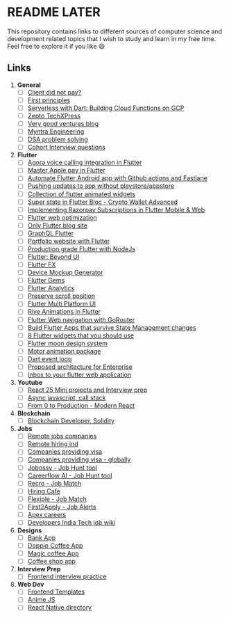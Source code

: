 # README LATER

This repository contains links to different sources of computer science and development related topics that I wish to study and learn in my free time. Feel free to explore it if you like 😄

## Links

1) **General**
   - [ ] [Client did not pay?](https://github.com/kleampa/not-paid)
   - [ ] [First principles](https://arpitbhayani.me/first)
   - [ ] [Serverless with Dart: Building Cloud Functions on GCP](https://dinkomarinac.dev/going-serverless-with-dart-building-cloud-functions-on-gcp)
   - [ ] [Zepto TechXPress](https://blog.zeptonow.com/)
   - [ ] [Very good ventures blog](https://verygood.ventures/blog)
   - [ ] [Myntra Engineering](https://medium.com/myntra-engineering)
   - [ ] [DSA problem solving](https://docs.google.com/document/u/0/d/1rR3R6J55ha_aWRDO44O_QYsqxoKgDfs2S68A_93Vxy4/mobilebasic)
   - [ ] [Cohort Interview questions](https://even-vibraphone-a5a.notion.site/Interview-Ready-Questions-For-Cohort-16485a1d0bee80d1a1def4d05cfeed7d)

2) **Flutter**
   - [ ] [Agora voice calling integration in Flutter](https://blog.stackademic.com/agora-voice-calling-with-flutter-easiest-method-step-by-step-guide-2c2e9b8c8c6d)
   - [ ] [Master Apple pay in Flutter](https://www.hungrimind.com/articles/flutter-apple-pay)
   - [ ] [Automate Flutter Android app with Github actions and Fastlane](https://canopas.com/automate-flutter-android-app-deployment-with-git-hub-actions-and-fastlane)
   - [ ] [Pushing updates to app without playstore/appstore](https://docs.shorebird.dev/)
   - [ ] [Collection of flutter animated widgets](https://www.flutterfx.com/docs)
   - [ ] [Super state in Flutter Bloc - Crypto Wallet Advanced](https://www.youtube.com/watch?v=xfWXexcMhtY)
   - [ ] [Implementing Razorpay Subscriptions in Flutter Mobile & Web](https://ashutoshagarwal2014.medium.com/implementing-razorpay-subscriptions-in-flutter-9aebae3b36bd)
   - [ ] [Flutter web optimization](https://medium.com/flutter/best-practices-for-optimizing-flutter-web-loading-speed-7cc0df14ce5c)
   - [ ] [Only Flutter blog site](https://onlyflutter.com)
   - [ ] [GraphQL Flutter](https://www.youtube.com/watch?v=uASm5LiWCSk&t=502s)
   - [ ] [Portfolio website with Flutter](https://medium.com/@dmilicic/writing-a-personal-website-in-flutter-web-238cb7e69086)
   - [ ] [Production grade Flutter with NodeJs](https://github.com/mentoc3000/gutlogic)
   - [ ] [Flutter: Beyond UI](https://www.reddit.com/r/FlutterDev/comments/1bk3p4p/if_youre_tired_of_building_ui_in_flutter/)
   - [ ] [Flutter FX](https://www.flutterfx.com/docs)
   - [ ] [Device Mockup Generator](https://mockuphone.com/)
   - [ ] [Flutter Gems](fluttergems.dev)
   - [ ] [Flutter Analytics](https://codewithandrea.com/articles/flutter-app-analytics/)
   - [ ] [Preserve scroll position](https://medium.com/@varsha.vikshith.tech/preserve-scroll-position-like-a-pro-flutter-dfe5355459e5)
   - [ ] [Flutter Multi Platform UI](https://medium.com/miles-megabytes/one-codebase-every-screen-how-scapia-built-a-multi-platform-flutter-app-6bf75a3cbbde)
   - [ ] [Rive Animations in Flutter](https://medium.com/miles-megabytes/bringing-apps-to-life-how-we-use-flutter-and-rive-at-scapia-to-build-engaging-experiences-ee6edd03d2fd)
   - [ ] [Flutter Web navigation with GoRouter](https://gigawave.io/blogs/flutter-web-navigation-gorouter-getx)
   - [ ] [Build Flutter Apps that survive State Management changes](https://medium.com/@dr.e.rashidi/how-to-build-flutter-apps-that-survive-state-management-changes-a53f3c5163a1)
   - [ ] [8 Flutter widgets that you should use](https://dcm.dev/blog/2025/10/30/eight-flutter-widgets-not-using-but-should-be/)
   - [ ] [Flutter moon design system](https://flutter.moon.io/)
   - [ ] [Motor animation package](https://pub.dev/packages/motor)
   - [ ] [Dart event loop](https://medium.com/@shivanuj13/darts-magic-show-unveiling-the-event-loop-part-1-of-7-ec375080f4a5)
   - [ ] [Proposed architecture for Enterprise](https://medium.com/@darasat/proposed-architecture-for-enterprise-application-development-and-deployment-4ec6417523bc)
   - [ ] [Inbox to your flutter web application](https://pub.dev/packages/flutter_novu)
  
3) **Youtube**
   - [ ] [React 25 Mini projects and Interview prep](https://www.youtube.com/watch?v=l3A9OcUd_Us)
   - [ ] [Async javascript, call stack](https://www.youtube.com/watch?v=1Z7FjG--F20)
   - [ ] [From 0 to Production - Modern React](https://www.youtube.com/watch?v=d5x0JCZbAJs)
  
4) **Blockchain**
   - [ ] [Blockchain Developer, Solidity](https://www.youtube.com/playlist?list=PL4Rj_WH6yLgWe7TxankiqkrkVKXIwOP42)
  
5) **Jobs**
   - [ ] [Remote jobs companies](https://github.com/lukasz-madon/awesome-remote-job)
   - [ ] [Remote hiring ind](https://gist.github.com/idontknowjs/22f3257bed32dd3ab99ff22316e51eb8)
   - [ ] [Companies providing visa](https://github.com/shubheksha/companies-sponsoring-visas/tree/master)
   - [ ] [Companies providing visa - globally](https://gist.github.com/callowidealist/d0baa765befa9c6b8e221781eccfd1e2)
   - [ ] [Jobossy - Job Hunt tool](www.jobossy.xyz)
   - [ ] [Careerflow AI - Job Hunt tool](www.careerflow.ai)
   - [ ] [Recro - Job Match](www.recro.io)
   - [ ] [Hiring Cafe](www.hiring.cafe)
   - [ ] [Flexiple - Job Match](www.flexiple.com)
   - [ ] [First2Apply - Job Alerts](www.first2apply.com)
   - [ ] [Apex careers](https://apex.careers/)
   - [ ] [Developers India Tech job wiki](https://wiki.developersindia.in/community-guides/where-to-find-tech-jobs#remote)

6) **Designs**
   - [ ] [Bank App](https://www.figma.com/community/file/1322236579213422290)
   - [ ] [Doppio Coffee App](https://www.figma.com/design/NflFtwK0DJyJjV5JLXqAjc/Doppio---Coffee-Store-App-%26-Social-Network-UI-Kit-(Community)?node-id=29-307&p=f&t=vEslwtH5ARywfI2K-0)
   - [ ] [Magic coffee App](https://www.figma.com/design/xTLDMbFqqsERDyKJgJwRBo/Magic-Coffee-App-iOS-UI-Kit-(English-language)-(Community)?node-id=0-1&p=f&t=NM3rr2wduL7Oht07-0)
   - [ ] [Coffee shop app](https://www.figma.com/design/ioNziE1yStPjf0tMdiNniz/Coffee-Shop-App-Design-UI-Kit-%5BFREE%5D-(Community)?node-id=0-1&p=f&t=PcBYKIceVBPLM7oX-0)
  
7) **Interview Prep**
   - [ ] [Frontend interview practice](https://devtools.tech/)

8) **Web Dev**
   - [ ] [Frontend Templates](https://flatlogic.com/templates)
   - [ ] [Anime JS](https://animejs.com/)
   - [ ] [React Native directory](https://reactnative.directory/)
